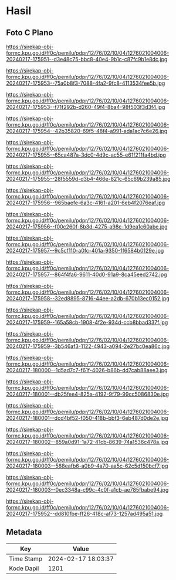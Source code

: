 # Hasil

## Foto C Plano

https://sirekap-obj-formc.kpu.go.id/ff0c/pemilu/pdpr/12/76/02/10/04/1276021004006-20240217-175951--d3e48c75-bbc8-40e4-9b1c-c87fc9b1e8dc.jpg

https://sirekap-obj-formc.kpu.go.id/ff0c/pemilu/pdpr/12/76/02/10/04/1276021004006-20240217-175953--75a0b8f3-7088-4fa2-9fc8-4113534fee5b.jpg

https://sirekap-obj-formc.kpu.go.id/ff0c/pemilu/pdpr/12/76/02/10/04/1276021004006-20240217-175953--f71f292b-d260-49f4-8ba4-98f503f3d3f4.jpg

https://sirekap-obj-formc.kpu.go.id/ff0c/pemilu/pdpr/12/76/02/10/04/1276021004006-20240217-175954--42b35820-69f5-48f4-a991-ada1ac7c6e26.jpg

https://sirekap-obj-formc.kpu.go.id/ff0c/pemilu/pdpr/12/76/02/10/04/1276021004006-20240217-175955--65ca487a-3dc0-4d9c-ac55-e61f211fa4bd.jpg

https://sirekap-obj-formc.kpu.go.id/ff0c/pemilu/pdpr/12/76/02/10/04/1276021004006-20240217-175955--28f5559d-d3b4-466e-821c-65c69b239a85.jpg

https://sirekap-obj-formc.kpu.go.id/ff0c/pemilu/pdpr/12/76/02/10/04/1276021004006-20240217-175956--965baefe-6a3c-4161-a201-6eb4f2076eaf.jpg

https://sirekap-obj-formc.kpu.go.id/ff0c/pemilu/pdpr/12/76/02/10/04/1276021004006-20240217-175956--f00c260f-8b3d-4275-a98c-1d9ea1c60abe.jpg

https://sirekap-obj-formc.kpu.go.id/ff0c/pemilu/pdpr/12/76/02/10/04/1276021004006-20240217-175957--9c5cf110-a0fc-401a-9350-1f6584b0129e.jpg

https://sirekap-obj-formc.kpu.go.id/ff0c/pemilu/pdpr/12/76/02/10/04/1276021004006-20240217-175957--864f4fa6-9611-40d0-91a9-8ca45eed2742.jpg

https://sirekap-obj-formc.kpu.go.id/ff0c/pemilu/pdpr/12/76/02/10/04/1276021004006-20240217-175958--32ed8895-8716-44ee-a2db-670b13ec0152.jpg

https://sirekap-obj-formc.kpu.go.id/ff0c/pemilu/pdpr/12/76/02/10/04/1276021004006-20240217-175959--165a58cb-1908-4f2e-934d-ccb8bbad337f.jpg

https://sirekap-obj-formc.kpu.go.id/ff0c/pemilu/pdpr/12/76/02/10/04/1276021004006-20240217-175959--3b546af3-1122-4943-a094-2e27bc0ea86c.jpg

https://sirekap-obj-formc.kpu.go.id/ff0c/pemilu/pdpr/12/76/02/10/04/1276021004006-20240217-180000--1d5ad7c7-f61f-4026-b86b-dd7cab88aee3.jpg

https://sirekap-obj-formc.kpu.go.id/ff0c/pemilu/pdpr/12/76/02/10/04/1276021004006-20240217-180001--db25fee4-825a-4192-9f79-99cc5086830e.jpg

https://sirekap-obj-formc.kpu.go.id/ff0c/pemilu/pdpr/12/76/02/10/04/1276021004006-20240217-180001--dcd4bf52-f050-418b-bbf3-6eb487d0de2e.jpg

https://sirekap-obj-formc.kpu.go.id/ff0c/pemilu/pdpr/12/76/02/10/04/1276021004006-20240217-180002--859a0d91-1a72-41cb-8639-74a1536c478a.jpg

https://sirekap-obj-formc.kpu.go.id/ff0c/pemilu/pdpr/12/76/02/10/04/1276021004006-20240217-180003--588eafb6-a0b9-4a70-aa5c-62c5d150bcf7.jpg

https://sirekap-obj-formc.kpu.go.id/ff0c/pemilu/pdpr/12/76/02/10/04/1276021004006-20240217-180003--0ec3348a-c99c-4c0f-a1cb-ae785fbabe94.jpg

https://sirekap-obj-formc.kpu.go.id/ff0c/pemilu/pdpr/12/76/02/10/04/1276021004006-20240217-175952--dd810fbe-ff26-418c-af73-1257ad495a51.jpg


## Metadata

| Key        | Value               |
| ---------- | ------------------- |
| Time Stamp | 2024-02-17 18:03:37 |
| Kode Dapil | 1201                |



